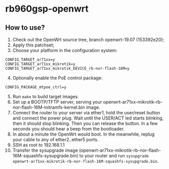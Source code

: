 # rb960gsp-openwrt

## How to use?

1. Check out the OpenWrt source tree, branch openwrt-19.07 (153392e20);
2. Apply this patchset;
3. Choose your platform in the configuration system:
```
CONFIG_TARGET_ar71xx=y
CONFIG_TARGET_ar71xx_mikrotik=y
CONFIG_TARGET_ar71xx_mikrotik_DEVICE_rb-nor-flash-16M=y
```
4. Optionally enable the PoE control package:
```
CONFIG_PACKAGE_mtpoe_ctrl=y
```
5. Run `make` to build target images.
6. Set up a BOOTP/TFTP server, serving your openwrt-ar71xx-mikrotik-rb-nor-flash-16M-initramfs-kernel.bin image.
7. Connect the router to your server via ether1, hold the user/reset button and connect the power plug. Wait until the
USER/ACT led starts blinking, then it should stop blinking. Then you can release the button. In a few seconds you should
hear a beep from the bootloader.
8. In about a minute the OpenWrt would boot. In the meanwhile, replug your cable to any of ether2..ether5 ports.
9. SSH as root to 192.168.1.1
10. Transfer the sysupgrade image (openwrt-ar71xx-mikrotik-rb-nor-flash-16M-squashfs-sysupgrade.bin) to your router and
run `sysupgrade openwrt-ar71xx-mikrotik-rb-nor-flash-16M-squashfs-sysupgrade.bin`.
